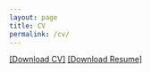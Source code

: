 ```yaml
---
layout: page
title: CV
permalink: /cv/
---
```

<!---
To get this link, upload to dropbox and then open the file on the dropbox website. Click sharing and then generate the link. Use that link below. Make sure that the link is of the form: https://www.dropbox.com/s/ALPHANUMERICSTRING/fname.pdf
-->
<!--
I embed a current version of my CV below. You can also [download the PDF here](https://www.dropbox.com/s/mr13krl71xsk97n/lucas_chaufournier_resume_update.pdf?dl=0).

{% include embedpdf.html code="mr13krl71xsk97n/lucas_chaufournier_resume_update.pdf" width=100 height=800 %}
-->

<a href="//files/Foyzul_Hassan_CV.pdf" target="_blank">[Download CV]</a>
<a href="//files/Foyzul_Hassan_Resume.pdf" target="_blank">[Download Resume]</a>